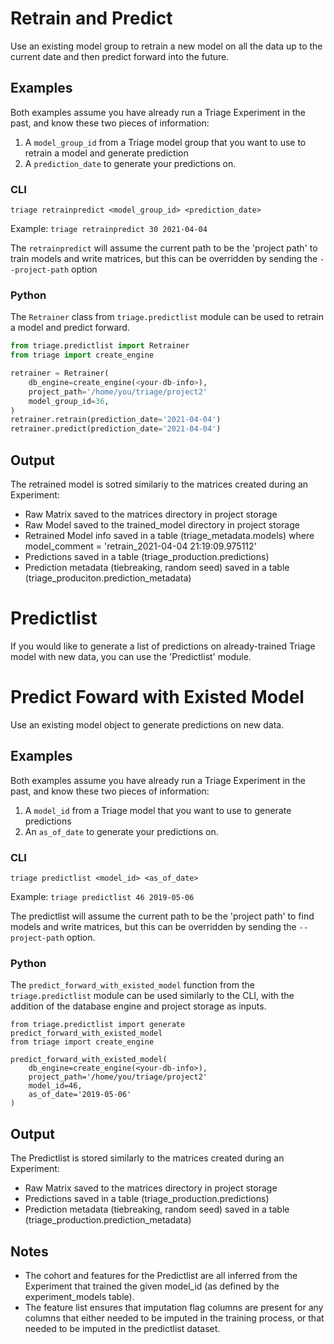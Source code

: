 # Retrain and Predict
Use an existing model group to retrain a new model on all the data up to the current date and then predict forward into the future.

## Examples
Both examples assume you have already run a Triage Experiment in the past, and know these two pieces of information:
1. A `model_group_id` from a Triage model group that you want to use to retrain a model and generate prediction
2. A `prediction_date` to generate your predictions on.

### CLI
`triage retrainpredict <model_group_id> <prediction_date>`

Example:
`triage retrainpredict 30 2021-04-04`

The `retrainpredict` will assume the current path to be the 'project path' to train models and write matrices, but this can be overridden by sending the `--project-path` option

### Python
The `Retrainer` class from `triage.predictlist` module can be used to retrain a model and predict forward.

```python
from triage.predictlist import Retrainer
from triage import create_engine

retrainer = Retrainer(
    db_engine=create_engine(<your-db-info>),
    project_path='/home/you/triage/project2'
    model_group_id=36,
)
retrainer.retrain(prediction_date='2021-04-04')
retrainer.predict(prediction_date='2021-04-04')

```

## Output
The retrained model is sotred similariy to the matrices created during an Experiment:
- Raw Matrix saved to the matrices directory in project storage
- Raw Model saved to the trained_model directory in project storage
- Retrained Model info saved in a table (triage_metadata.models) where model_comment = 'retrain_2021-04-04 21:19:09.975112'
- Predictions saved in a table (triage_production.predictions)
- Prediction metadata (tiebreaking, random seed) saved in a table (triage_produciton.prediction_metadata)


# Predictlist
If you would like to generate a list of predictions on already-trained Triage model with new data, you can use the 'Predictlist' module.

# Predict Foward with Existed Model
Use an existing model object to generate predictions on new data.

## Examples
Both examples assume you have already run a Triage Experiment in the past, and know these two pieces of information:
1. A `model_id` from a Triage model that you want to use to generate predictions
2. An `as_of_date` to generate your predictions on.

### CLI
`triage predictlist <model_id> <as_of_date>`

Example:
`triage predictlist 46 2019-05-06`

The predictlist will assume the current path to be the 'project path' to find models and write matrices, but this can be overridden by sending the `--project-path` option.

### Python

The `predict_forward_with_existed_model` function from the `triage.predictlist` module can be used similarly to the CLI, with the addition of the database engine and project storage as inputs.
```
from triage.predictlist import generate predict_forward_with_existed_model 
from triage import create_engine

predict_forward_with_existed_model(
    db_engine=create_engine(<your-db-info>),
    project_path='/home/you/triage/project2'
    model_id=46,
    as_of_date='2019-05-06'
)
```

## Output
The Predictlist is stored similarly to the matrices created during an Experiment:
- Raw Matrix saved to the matrices directory in project storage
- Predictions saved in a table (triage_production.predictions)
- Prediction metadata (tiebreaking, random seed) saved in a table (triage_production.prediction_metadata)

## Notes
- The cohort and features for the Predictlist are all inferred from the Experiment that trained the given model_id (as defined by the experiment_models table).
- The feature list ensures that imputation flag columns are present for any columns that either needed to be imputed in the training process, or that needed to be imputed in the predictlist dataset.


